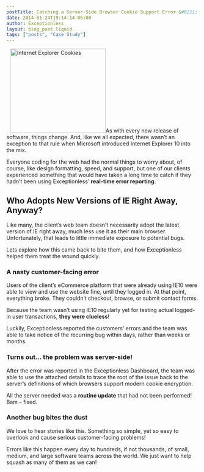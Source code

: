 ```yaml
---
postTitle: Catching a Server-Side Browser Cookie Support Error &#8211; Case Study
date: 2014-01-24T19:14:14-06:00
author: Exceptionless
layout: blog_post.liquid
tags: ["posts", "Case Study"]
---
```

<img loading="lazy" class="alignright size-full wp-image-1959" style="margin-left:10px;" alt="Internet Explorer Cookies" src="http://exceptionless.com/assets/ie-cookies.jpg" width="250" height="220" data-id="1959" />As with every new release of software, things change. And, like we all expected, there wasn&#8217;t an exception to that rule when Microsoft introduced Internet Explorer 10 into the mix.

Everyone coding for the web had the normal things to worry about, of course, like design formatting, speed, and support, but one of our clients experienced something that would have taken a long time to catch if they hadn&#8217;t been using Exceptionless&#8217; **real-time error reporting**.<!--more-->

## Who Adopts New Versions of IE Right Away, Anyway?

Like many, the client&#8217;s web team doesn&#8217;t necessarily adopt the latest version of IE right away, much less use it as their main browser. Unfortunately, that leads to little immediate exposure to potential bugs.

Lets explore how this came back to bite them, and how Exceptionless helped them treat the wound quickly.

### A nasty customer-facing error

Users of the client&#8217;s eCommerce platform that were already using IE10 were able to view and use the website fine, until they logged in. At that point, everything broke. They couldn&#8217;t checkout, browse, or submit contact forms.

Because the team wasn&#8217;t using IE10 regularly yet for testing actual logged-in user transactions, **they were clueless**!

Luckily, Exceptionless reported the customers&#8217; errors and the team was able to take notice of the recurring bug within days, rather than weeks or months.

### Turns out&#8230; the problem was server-side!

After the error was reported in the Exceptionless Dashboard, the team was able to use the attached details to trace the root of the issue back to the server&#8217;s definitions of which browsers support modern cookie encryption.

All the server needed was a **routine update** that had not been performed! Bam &#8211; fixed.

### Another bug bites the dust

We love to hear stories like this. Something so simple, yet so easy to overlook and cause serious customer-facing problems!

Errors like this happen every day to hundreds, if not thousands, of small, medium, and large software teams across the world. We just want to help squash as many of them as we can!
